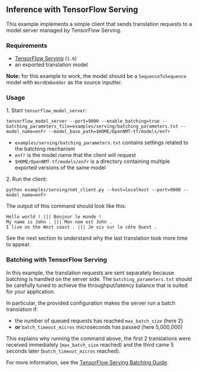 ## Inference with TensorFlow Serving

This example implements a simple client that sends translation requests to a model server managed by TensorFlow Serving.

### Requirements

* [TensorFlow Serving](https://www.tensorflow.org/serving) (`1.6`)
* an exported translation model

**Note:** for this example to work, the model should be a `SequenceToSequence` model with `WordEmbedder` as the source inputter.

### Usage

1\. Start `tensorflow_model_server`:

```
tensorflow_model_server --port=9000 --enable_batching=true --batching_parameters_file=examples/serving/batching_parameters.txt --model_name=enfr --model_base_path=$HOME/OpenNMT-tf/models/enfr
```

* `examples/serving/batching_parameters.txt` contains settings related to the batching mechanism
* `enfr` is the model name that the client will request
* `$HOME/OpenNMT-tf/models/enfr` is a directory containing multiple exported versions of the same model

2\. Run the client:

```
python examples/serving/nmt_client.py --host=localhost --port=9000 --model_name=enfr
```

The output of this command should look like this:

```
Hello world ! ||| Bonjour le monde !
My name is John . ||| Mon nom est John .
I live on the West coast . ||| Je vis sur la côte Ouest .
```

See the next section to understand why the last translation took more time to appear.

### Batching with TensorFlow Serving

In this example, the translation requests are sent separately because batching is handled on the server side. The `batching_parameters.txt` should be carefully tuned to achieve the throughput/latency balance that is suited for your application.

In particular, the provided configuration makes the server run a batch translation if:

* the number of queued requests has reached `max_batch_size` (here 2)
* **or** `batch_timeout_micros` microseconds has passed (here 5,000,000)

This explains why running the command above, the first 2 translations were received immediately (`max_batch_size` reached) and the third came 5 seconds later (`batch_timeout_micros` reached).

For more information, see the [TensorFlow Serving Batching Guide](https://github.com/tensorflow/serving/tree/r1.6/tensorflow_serving/batching).
